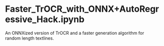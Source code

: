 # Faster_TrOCR_with_ONNX+AutoRegressive_Hack.ipynb
An ONNXized version of TrOCR and a faster generation algorithm for random length textlines.
